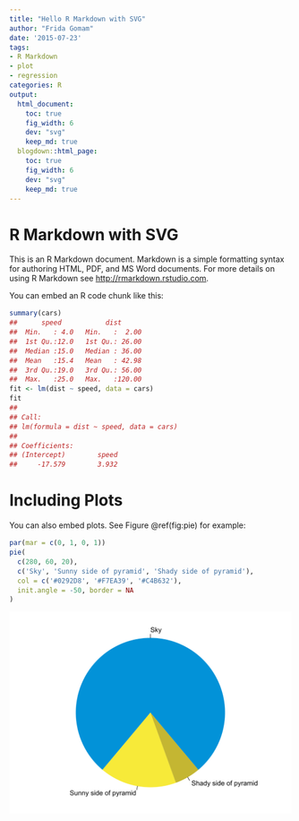 ```yaml
---
title: "Hello R Markdown with SVG"
author: "Frida Gomam"
date: '2015-07-23'
tags:
- R Markdown
- plot
- regression
categories: R
output: 
  html_document:
    toc: true
    fig_width: 6
    dev: "svg"
    keep_md: true  
  blogdown::html_page:
    toc: true
    fig_width: 6
    dev: "svg"
    keep_md: true
---
```




# R Markdown with SVG

This is an R Markdown document. Markdown is a simple formatting syntax for authoring HTML, PDF, and MS Word documents. For more details on using R Markdown see <http://rmarkdown.rstudio.com>.

You can embed an R code chunk like this:


```r
summary(cars)
##      speed           dist       
##  Min.   : 4.0   Min.   :  2.00  
##  1st Qu.:12.0   1st Qu.: 26.00  
##  Median :15.0   Median : 36.00  
##  Mean   :15.4   Mean   : 42.98  
##  3rd Qu.:19.0   3rd Qu.: 56.00  
##  Max.   :25.0   Max.   :120.00
fit <- lm(dist ~ speed, data = cars)
fit
## 
## Call:
## lm(formula = dist ~ speed, data = cars)
## 
## Coefficients:
## (Intercept)        speed  
##     -17.579        3.932
```

# Including Plots

You can also embed plots. See Figure \@ref(fig:pie) for example:


```r
par(mar = c(0, 1, 0, 1))
pie(
  c(280, 60, 20),
  c('Sky', 'Sunny side of pyramid', 'Shady side of pyramid'),
  col = c('#0292D8', '#F7EA39', '#C4B632'),
  init.angle = -50, border = NA
)
```

![A fancy pie chart.](report1_files/figure-html/pie-1.svg)
